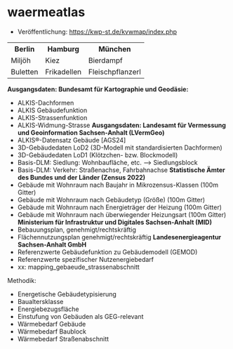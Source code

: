 # waermeatlas
- Veröffentlichung: https://kwp-st.de/kvwmap/index.php

<table>
  <tr>
    <th>Berlin</th>
    <th>Hamburg</th>
    <th>München</th>
  </tr>
  <tr>
    <td>Miljöh</td>
    <td>Kiez</td>
    <td>Bierdampf</td>
   </tr>
   <tr>
     <td>Buletten</td>
     <td>Frikadellen</td>
     <td>Fleischpflanzerl</td>
   </tr>
</table>

<b> Ausgangsdaten: Bundesamt für Kartographie und Geodäsie:</b> 
- ALKIS-Dachformen
- ALKIS Gebäudefunktion
- ALKIS-Strassenfunktion
- ALKIS-Widmung-Strasse
<b> Ausgangsdaten: Landesamt für Vermessung und Geoinformation Sachsen-Anhalt (LVermGeo)</b> 
- ALKIS®-Datensatz Gebäude [AGS24]
- 3D-Gebäudedaten LoD2 (3D-Modell mit standardisierten Dachformen)
- 3D-Gebäudedaten LoD1 (Klötzchen- bzw. Blockmodell)
- Basis-DLM: Siedlung: Wohnbaufläche, etc. --> Siedlungsblock
- Basis-DLM: Verkehr: Straßenachse, Fahrbahnachse
<b> Statistische Ämter des Bundes und der Länder (Zensus 2022) </b>
- Gebäude mit Wohnraum nach Baujahr in Mikrozensus-Klassen (100m Gitter)
- Gebäude mit Wohnraum nach Gebäudetyp (Größe) (100m Gitter)
- Gebäude mit Wohnraum nach Energieträger der Heizung (100m Gitter)
- Gebäude mit Wohnraum nach überwiegender Heizungsart (100m Gitter)
<b> Ministerium für Infrastruktur und Digitales Sachsen-Anhalt (MID) </b> 
- Bebauungsplan, genehmigt/rechtskräftig
- Flächennutzungsplan genehmigt/rechtskräftig
<b> Landesenergieagentur Sachsen-Anhalt GmbH </b>
- Referenzwerte Gebäudefunktion zu Gebäudemodell (GEMOD)
- Referenzwerte spezifischer Nutzenergiebedarf
- xx: mapping_gebaeude_strassenabschnitt
  
Methodik:
- Energetische Gebäudetypisierung
- Baualtersklasse
- Energiebezugsfläche
- Einstufung von Gebäuden als GEG-relevant
- Wärmebedarf Gebäude
- Wärmebedarf Baublock
- Wärmebedarf Straßenabschnitt

